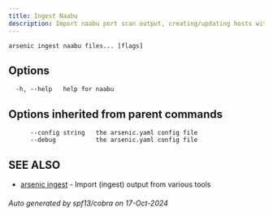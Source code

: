 ```yaml
---
title: Ingest Naabu
description: Import naabu port scan output, creating/updating hosts with the open ports
---
```


```
arsenic ingest naabu files... [flags]
```

## Options

```
  -h, --help   help for naabu
```

## Options inherited from parent commands

```
      --config string   the arsenic.yaml config file
      --debug           the arsenic.yaml config file
```

## SEE ALSO

* [arsenic ingest](arsenic_ingest.md)	 - Import (ingest) output from various tools

###### Auto generated by spf13/cobra on 17-Oct-2024
